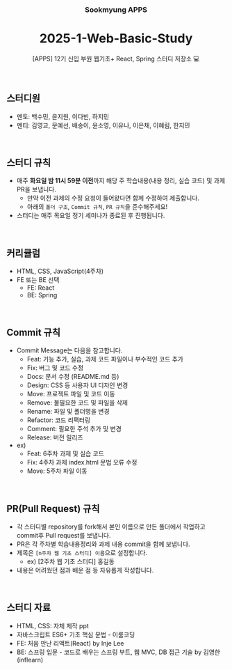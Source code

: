 <div align="center">

### Sookmyung APPS

# 2025-1-Web-Basic-Study

[APPS] 12기 신입 부원 웹기초+ React, Spring 스터디 저장소 💻

</div>
<br>

## 스터디원

- 멘토: 백수민, 윤지원, 이다빈, 하지민
- 멘티: 김영교, 문예선, 배송이, 윤소영, 이유나, 이은채, 이혜림, 한지민

<br>

## 스터디 규칙

- 매주 **화요일 밤 11시 59분 이전**까지 해당 주 학습내용(내용 정리, 실습 코드) 및 과제 PR을 보냅니다.
  - 만약 이전 과제의 수정 요청이 들어왔다면 함께 수정하여 제출합니다.
  - 아래의 `폴더 구조`, `Commit 규칙`, `PR 규칙`을 준수해주세요!
- 스터디는 매주 목요일 정기 세미나가 종료된 후 진행됩니다.

<br>

## 커리큘럼
- HTML, CSS, JavaScript(4주차)
- FE 또는 BE 선택
  - FE: React
  - BE: Spring

<br>

## Commit 규칙

- Commit Message는 다음을 참고합니다.
  - Feat: 기능 추가, 실습, 과제 코드 파일이나 부수적인 코드 추가
  - Fix: 버그 및 코드 수정
  - Docs: 문서 수정 (README.md 등)
  - Design: CSS 등 사용자 UI 디자인 변경
  - Move: 프로젝트 파일 및 코드 이동
  - Remove: 불필요한 코드 및 파일을 삭제
  - Rename: 파일 및 폴더명을 변경
  - Refactor: 코드 리팩터링
  - Comment: 필요한 주석 추가 및 변경
  - Release: 버전 릴리즈
- ex)
  - Feat: 6주차 과제 및 실습 코드
  - Fix: 4주차 과제 index.html 문법 오류 수정
  - Move: 5주차 파일 이동

<br>

## PR(Pull Request) 규칙

- 각 스터디별 repository를 fork해서 본인 이름으로 만든 폴더에서 작업하고 commit후 Pull request를 보냅니다.
- PR은 각 주차별 학습내용정리와 과제 내용 commit을 함께 보냅니다.
- 제목은 `[n주차 웹 기초 스터디] 이름`으로 설정합니다.
  - ex) [2주차 웹 기초 스터디] 홍길동
- 내용은 어려웠던 점과 배운 점 등 자유롭게 작성합니다.

<br>

## 스터디 자료
- HTML, CSS: 자체 제작 ppt
- 자바스크립트 ES6+ 기초 핵심 문법 - 이룸코딩
- FE: 처음 만난 리액트(React) by Inje Lee
- BE: 스프링 입문 - 코드로 배우는 스프링 부트, 웹 MVC, DB 접근 기술 by 김영한 (inflearn)
